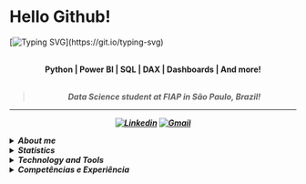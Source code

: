 # Hello Github!

[![Typing SVG](https://readme-typing-svg.demolab.com?font=Fira+Code&weight=600&size=21&pause=1000&color=F729D7&center=true&multiline=true&width=436&lines=My+name+is+Isabella+Heder!)](https://git.io/typing-svg)


<br>
<div align="center">
<b><str>Python | Power BI | SQL | DAX | Dashboards | And more! </str>
<br>
<br>

<blockquote>
    <p><i>
       Data Science student at FIAP in São Paulo, Brazil!
</blockquote>
</div>

---

<div align="center">

[![Linkedin](https://img.shields.io/badge/LinkedIn-lavender?logo=linkedin&logoColor=0077B5)](www.linkedin.com/in/isabella-heder-b7b022296)
[![Gmail](https://img.shields.io/badge/Gmail-lavender?logo=gmail)](mailto:isabella.f.heder@gmail.com)

</div>

<p>

<details closed>
<summary><strong>About me</strong></summary>

---

<!-- <div align="right" style="margin:auto">
        <img height="230em" src="https://github-readme-stats.vercel.app/api/top-langs/?username=aylmerbolzan&theme=dracula&custom_title=Linguagens%20que%20mais%20utilizo:"
       alt="Most used languages" align="right">
    </a>
</div> -->

Hi! My name is [**Isabella Heder**](www.linkedin.com/in/isabella-heder-b7b022296). I am a Data Science student at FIAP with a strong interest in technology.

During my studies, I have gained practical experience with essential tools such as Python, Power BI, Microsoft Office, SQL, Docker and many others. 

I am a very dedicated person and I am always looking for experiences to learn and evolve professionally. My profile is characterized by responsibility, excellent communication and group work skills.

Currently, my goal is to get my first internship at a renowned company that makes use of data technology, where I can put my knowledge into practice and continue to evolve professionally.

Here you can find some of my projects! Hope you enjoy :)

</details>

<details closed>

<summary><strong>Statistics</strong></summary>
<div align="center">
<br>
<div style="display: flex; align-items: flex-start; gap: 10px; justify-content: center;">
  <img src="https://github-stats-alpha.vercel.app/api?username=isabellaheder&cc=2A2E36&tc=78d6f6&ic=fe6e95&bc=fff" alt="Profile" width="52%">
</div>
<br>
<div style="display: flex; align-items: flex-start; gap: 10px; justify-content: center;">
  <img src="https://github-readme-streak-stats.herokuapp.com/?user=isabellaheder&theme=dracula&locale=pt_BR&fire=79DAFA&currStreakNum=fff&sideLabels=79DAFA" alt="Streaks" width="49%">
  <img src="https://github-readme-stats.vercel.app/api?username=isabellaheder&show_icons=true&theme=dracula&custom_title=Status%20on%20GitHub:" alt="Github Stats" width="46%">
</div>
<br>
<div style="display: flex; align-items: flex-start; gap: 10px; justify-content: center;">
  <img src="http://github-profile-summary-cards.vercel.app/api/cards/most-commit-language?username=isabellaheder&theme=dracula" alt="Top Language by Commit" width="40%">
  <img src="http://github-profile-summary-cards.vercel.app/api/cards/repos-per-language?username=isabellaheder&theme=dracula" alt="Top Language by Repo" width="40%">
</div>
<br>
<div style="display: flex; align-items: flex-start; gap: 10px; justify-content: center;">
  <img src="https://github-readme-activity-graph.vercel.app/graph?username=isabellaheder&bg_color=red&color=bd93f9&line=78d6f6&point=fff&area=true&custom_title=Gr%C3%A1fico%20de%20Contribui%C3%A7%C3%B5es%20Mensais:&hide_border=true" alt="Top Contribuition Graph" width="95%">
</div>
<br>
<div style="display: flex; align-items: flex-start; gap: 10px; justify-content: center;">
  <img src="http://github-profile-summary-cards.vercel.app/api/cards/profile-details?username=isabellaheder&theme=dracula" alt="Details" width="60%">
  <img src="http://github-profile-summary-cards.vercel.app/api/cards/productive-time?username=isabellaheder&theme=dracula&utcOffset=-3" alt="Commits" width="29%">
</div>
<br>
<div style="display: flex; align-items: flex-start; gap: 10px; justify-content: center;">
  <img src="https://github-profile-trophy.vercel.app/?username=isabellaheder&theme=dracula&margin-w=5&margin-h=5&column=-1" alt="Trophy" width="90%">
</div>
</a>
<br>
</div>
</details>

<details closed>
<summary><strong>Technology and Tools</strong></summary>

#### • Languages, Frameworks and Libraries I've had contact
![Power BI]((https://custom-icon-badges.demolab.com/badge/custom-badge-blue.svg?logo=power-bi-icon&logoColor=white)))
![Python](https://img.shields.io/badge/Python-346fa0?style=flat&logo=python&logoColor=f7ca3e)
![JavaScript](https://img.shields.io/badge/JavaScript-ead41c?style=flat&logo=javascript&logoColor=323330)
![HTML5](https://img.shields.io/badge/HTML5-d84924?style=flat&logo=html5&logoColor=white)
![CSS3](https://img.shields.io/badge/CSS3-2449d8?style=flat&logo=css3&logoColor=white)
![Node.JS](https://custom-icon-badges.demolab.com/badge/-Node.JS-679e58?style=flat&logo=node.js&logoColor=white)
![Markdown](https://img.shields.io/badge/Markdown-000000?style=flat&logo=markdown&logoColor=white)
![Tailwind](https://img.shields.io/badge/Tailwind-35b3eb?style=flat&logo=tailwind-css&logoColor=white)
![Bootstrap](https://img.shields.io/badge/Bootstrap-6d11ea?style=flat&logo=bootstrap&logoColor=white)
![Spring](https://img.shields.io/badge/Spring-6aad3d?style=flat&logo=spring&logoColor=white)
![ReactJS](https://img.shields.io/badge/React.JS-2a2c2e?style=flat&logo=react&logoColor=61dafb)
![GWT](https://img.shields.io/badge/GWT-f03333?style=flat&logo=google&logoColor=404040)
![Axios](https://img.shields.io/badge/Axios-5527d8?style=flat&logo=axios&logoColor=white)

#### • Editors and Extensions I've had contact
![IntelliJ](https://img.shields.io/badge/IntelliJ%20IDEA-1a70a5?style=flat&logo=intellij-idea&logoColor=white)
![Eclipse](https://img.shields.io/badge/Eclipse-2d1e53?style=flat&logo=eclipse&logoColor=white)
![Visual Studio Code](https://img.shields.io/badge/Visual_Studio_Code-0073c2?style=flat&logo=visual%20studio%20code&logoColor=white)
![Postman](https://img.shields.io/badge/Postman-ea6631?style=flat&logo=postman&logoColor=white)
![Notepad++](https://img.shields.io/badge/Notepad++-b0d579?style=flat&logo=notepad%2B%2B&logoColor=black)
![Repl.it](https://img.shields.io/badge/Repl.it-f26207?style=flat&logo=replit&logoColor=white)
![Prettier](https://img.shields.io/badge/Prettier-192931?style=flat&logo=prettier)
![ESLint](https://img.shields.io/badge/ESLint-4930bd?style=flat&logo=eslint&logoColor=7c7cea)

#### • Environments, Systems and Shells I've had contact
![Docker](https://img.shields.io/badge/Docker-ffffff?style=flat&logo=docker&logoColor=#005a98)
![Github](https://img.shields.io/badge/Github-181717?style=flat&logo=github&logoColor=white)
![Github Desktop](https://img.shields.io/badge/Github%20Desktop-792d9d?style=flat&logo=github&logoColor=white)
![Git](https://img.shields.io/badge/Git-e44c30?style=flat&logo=git&logoColor=white)
![ZSH](https://img.shields.io/badge/zShell-ffffff?style=flat&logo=zsh)
![PowerShell](https://img.shields.io/badge/PowerShell-fff?style=flat&logo=powershell)

#### • Databases I've had contact
![PostgreSQL](https://img.shields.io/badge/PostgreSQL-30628a?style=flat&logo=postgresql&logoColor=white)
![SQLite](https://img.shields.io/badge/SQLite-c1cdda?style=flat&logo=sqlite&logoColor=1784ce)
![DBeaver](https://custom-icon-badges.demolab.com/badge/-DBeaver-8b7463?style=flat&logo=dbeaver&logoColor=white)
![Github Pages](https://img.shields.io/badge/GitHub%20Pages-c3c3c3?style=flat&logo=github&logoColor=black)
![Github Pages](https://img.shields.io/badge/Vercel-000000?style=flat&logo=vercel&logoColor=)

#### • Design Tools I've had contact
![Photoshop](https://img.shields.io/badge/Photoshop-001c33?style=flat&logo=Adobe%20Photoshop)
![Illustrator](https://img.shields.io/badge/Illustrator-632801?style=flat&logo=adobe%20illustrator)
![Lightroom](https://img.shields.io/badge/Lightroom-001c33?style=flat&logo=Adobe%20Lightroom)
![After Effects](https://img.shields.io/badge/After%20Effects-9a9aff?style=flat&logo=Adobe%20after%20effects&logoColor=37306f)
![Premiere](https://img.shields.io/badge/Premiere-280031?style=flat&logo=Adobe%20Premiere%20Pro)
![Figma](https://img.shields.io/badge/Figma-FFF?style=flat&logo=figma)
![Photopea](https://img.shields.io/badge/Photopea-1fa79a?style=flat&logo=photopea&logoColor=white)
![Sketch Up](https://img.shields.io/badge/Sketch%20Up-0951a0?style=flat&logo=sketchup&logoColor=white)
![Elementor](https://img.shields.io/badge/Elementor-8b0038?style=flat&logo=elementor&logoColor=white)
![Canva](https://img.shields.io/badge/Canva-00C4CC?&style=flat&logo=Canva&logoColor=white)

#### • Analytics e Email Marketing
![Google Analytics](https://img.shields.io/badge/Google%20Analytics-e97600?style=flat&logo=google%20analytics&logoColor=white)
![Google Looker](https://img.shields.io/badge/Google%20Looker-3f7ee8?style=flat&logo=looker&logoColor=white)
![Hotjar](https://img.shields.io/badge/Hotjar-f24755?style=flat&logo=hotjar&logoColor=white)
![Wappalyzer](https://img.shields.io/badge/Wappalyzer-4208a4?style=flat&logo=wappalyzer&logoColor=white)
![Wakatime](https://img.shields.io/badge/WakaTime-000000?style=flat&logo=WakaTime&logoColor=white)
![Similar Web](https://img.shields.io/badge/Similar%20Web-092540?style=flat&logo=similarweb&logoColor=f28f00)
![SEMRush](https://img.shields.io/badge/SEMRush-fff?style=flat&logo=semrush&logoColor=)
![Meta Ads](https://custom-icon-badges.demolab.com/badge/-Meta%20Ads-1777f4?style=flat&logo=meta&logoColor=white)
![Google Ads](https://custom-icon-badges.demolab.com/badge/-Google%20Ads-5a5e61?style=flat&logo=googleads)
![Search Console](https://img.shields.io/badge/Search%20Console-dd4b39?style=flat&logo=googlesearchconsole&logoColor=white)
![Google My Business](https://img.shields.io/badge/Google%20My%20Business-4683e8?style=flat&logo=googlemybusiness&logoColor=white)
![Zoho Campaigns](https://img.shields.io/badge/Zoho%20Campaigns-d82325?style=flat&logo=zoho&logoColor=white)
![RD Station](https://img.shields.io/badge/RD%20Station-273b63?style=flat&logo=rider&logoColor=white)
![Mailchimp](https://img.shields.io/badge/Mailchimp-FFE01B?style=flat&logo=mailchimp&logoColor=black)

#### • OS e Ferramentas
![Linux](https://img.shields.io/badge/Linux-6073b5?style=flat&logo=Linux)
![Linux Mint](https://img.shields.io/badge/LinuxMint-gray?style=flat&logo=linuxmint)
![Windows](https://img.shields.io/badge/Windows-0073b5?style=flat&logo=windows&logoColor=white)
![Firefox](https://img.shields.io/badge/Firefox-485267?style=flat&logo=firefox)
![Google Sheets](https://img.shields.io/badge/Google%20Sheets-1f9c5f?style=flat&logo=google-sheets&logoColor=white)
![Miro](https://img.shields.io/badge/Miro-F7C922?style=flat&logo=Miro&logoColor=050036)
![TypeForm](https://custom-icon-badges.demolab.com/badge/TypeForm-262627?style=flat&logo=typeform&logoColor=white)
![Prezi](https://img.shields.io/badge/Prezi-2f7af2?style=flat&logo=prezi&logoColor=white)
![Notion](https://img.shields.io/badge/Notion-242424?style=flat&logo=notion&logoColor=white)


</details>

<details closed>
<summary><strong>Competências e Experiência</strong></summary>
